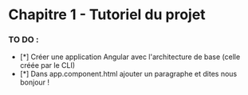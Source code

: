# Chapitre 1 - Tutoriel du projet

[logo]: https://s3.eu-central-1.amazonaws.com/angularemailsimages/angular.png "Angular5.fr"

### TO DO :

- [*] Créer une application Angular avec l'architecture de base (celle créée par le CLI)
- [*] Dans app.component.html ajouter un paragraphe et dites nous bonjour !